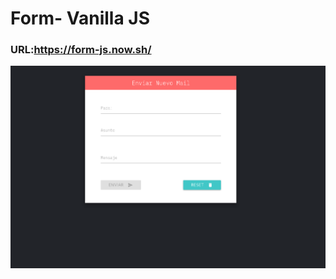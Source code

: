 # Form- Vanilla JS

### URL:https://form-js.now.sh/
<img src="Screenshot_2020-06-07 Enviar mail.png" alt="">
